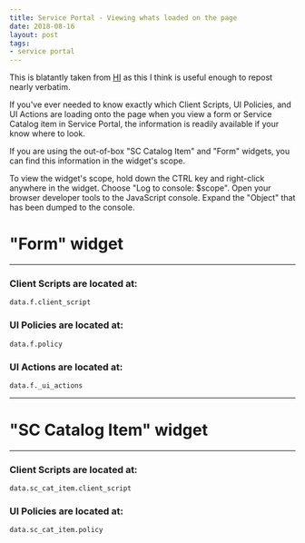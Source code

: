 ```yaml
---
title: Service Portal - Viewing whats loaded on the page
date: 2018-08-16
layout: post
tags:
- service portal
---
```

This is blatantly taken from [HI](https://hi.service-now.com/kb_view.do?sys_kb_id=cc706ab7db19db4058dcf4621f96194e) as this I think is useful enough to repost nearly verbatim.

<!--more-->

If you've ever needed to know exactly which Client Scripts, UI  Policies, and UI Actions are loading onto the page when you view a form  or Service Catalog item in Service Portal, the information is readily  available if your know where to look.

If you are using the out-of-box "SC Catalog Item" and "Form" widgets, you can find this information in the widget's scope.

To view the widget's scope, hold down the CTRL key and right-click  anywhere in the widget. Choose "Log to console: $scope". Open your  browser developer tools to the JavaScript console. Expand the "Object"  that has been dumped to the console.

# "Form" widget

***

### Client Scripts are located at:

`data.f.client_script`

### UI Policies are located at:

`data.f.policy`

### UI Actions are located at:

`data.f._ui_actions`

***

# "SC Catalog Item" widget

***

### Client Scripts are located at:

`data.sc_cat_item.client_script`

### UI Policies are located at:

`data.sc_cat_item.policy`